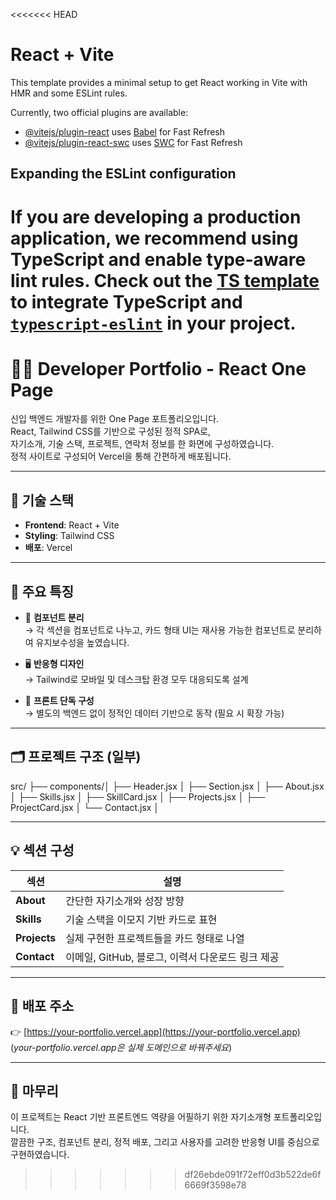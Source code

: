 <<<<<<< HEAD
# React + Vite

This template provides a minimal setup to get React working in Vite with HMR and some ESLint rules.

Currently, two official plugins are available:

- [@vitejs/plugin-react](https://github.com/vitejs/vite-plugin-react/blob/main/packages/plugin-react/README.md) uses [Babel](https://babeljs.io/) for Fast Refresh
- [@vitejs/plugin-react-swc](https://github.com/vitejs/vite-plugin-react-swc) uses [SWC](https://swc.rs/) for Fast Refresh

## Expanding the ESLint configuration

If you are developing a production application, we recommend using TypeScript and enable type-aware lint rules. Check out the [TS template](https://github.com/vitejs/vite/tree/main/packages/create-vite/template-react-ts) to integrate TypeScript and [`typescript-eslint`](https://typescript-eslint.io) in your project.
=======
# 🧑‍💻 Developer Portfolio - React One Page

신입 백엔드 개발자를 위한 One Page 포트폴리오입니다.  
React, Tailwind CSS를 기반으로 구성된 정적 SPA로,  
자기소개, 기술 스택, 프로젝트, 연락처 정보를 한 화면에 구성하였습니다.  
정적 사이트로 구성되어 Vercel을 통해 간편하게 배포됩니다.

---

## 🚀 기술 스택

- **Frontend**: React + Vite
- **Styling**: Tailwind CSS
- **배포**: Vercel

---

## 🎯 주요 특징

- 🧩 **컴포넌트 분리**  
  → 각 섹션을 컴포넌트로 나누고, 카드 형태 UI는 재사용 가능한 컴포넌트로 분리하여 유지보수성을 높였습니다.

- 🖥️ **반응형 디자인**  
  → Tailwind로 모바일 및 데스크탑 환경 모두 대응되도록 설계

- 🌱 **프론트 단독 구성**  
  → 별도의 백엔드 없이 정적인 데이터 기반으로 동작 (필요 시 확장 가능)



---

## 🗂️ 프로젝트 구조 (일부)

src/ 
├── components/│
 ├── Header.jsx      │ 
 ├── Section.jsx     │
 ├── About.jsx       │
 ├── Skills.jsx      │
 ├── SkillCard.jsx   │
 ├── Projects.jsx    │
 ├── ProjectCard.jsx │
 └── Contact.jsx     │


---

## 💡 섹션 구성

| 섹션 | 설명 |
|------|------|
| **About**   | 간단한 자기소개와 성장 방향 |
| **Skills**  | 기술 스택을 이모지 기반 카드로 표현 |
| **Projects**| 실제 구현한 프로젝트들을 카드 형태로 나열 |
| **Contact** | 이메일, GitHub, 블로그, 이력서 다운로드 링크 제공 |

---

## 🔗 배포 주소

👉 [https://your-portfolio.vercel.app](https://your-portfolio.vercel.app)  
(*your-portfolio.vercel.app은 실제 도메인으로 바꿔주세요*)

---



## 🏁 마무리

이 프로젝트는 React 기반 프론트엔드 역량을 어필하기 위한 자기소개형 포트폴리오입니다.  
깔끔한 구조, 컴포넌트 분리, 정적 배포, 그리고 사용자를 고려한 반응형 UI를 중심으로 구현하였습니다.  
>>>>>>> df26ebde091f72eff0d3b522de6f6669f3598e78

